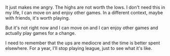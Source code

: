 It just makes me angry. The highs are not worth the lows. I don't need this in my life, I can move on and enjoy other games.  In a different context, maybe with friends, it's worth playing.

But it's not right now and I can move on and I can enjoy other  games and actually play games for a change.

I need to remember that the ups are mediocre and the time is better spent elsewhere. For a year, I'll stop playing league, just to see what it's like.